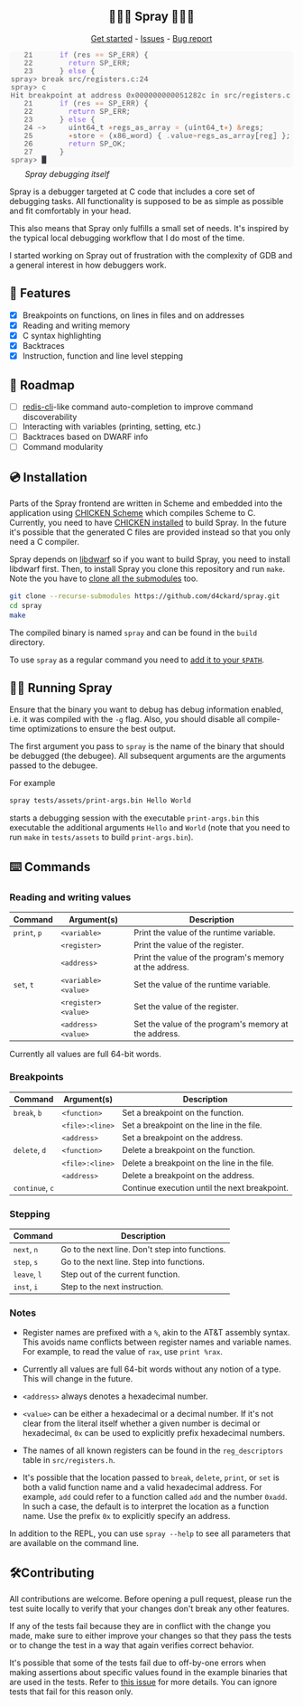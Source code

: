 <p align="center">
	<h2 align="center">🐛🐛🐛 Spray 🐛🐛🐛</h3>
 <p align="center">
  <a href="https://github.com/d4ckard/spray/#%EF%B8%8F-installation">Get started</a> -
  <a href="https://github.com/d4ckard/spray/issues">Issues</a> -
  <a href="https://github.com/d4ckard/spray/issues/new">Bug report</a>
 </p>
</p>

![Spray debugging itself](.assets/using_spray.png) 
&nbsp;&nbsp;&nbsp;&nbsp;&nbsp;&nbsp; *Spray debugging itself*

Spray is a debugger targeted at C code that includes a core set of debugging tasks. All functionality is supposed to be as simple as possible and fit comfortably in your head.

This also means that Spray only fulfills a small set of needs. It's inspired by the typical local debugging workflow that I do most of the time.

I started working on Spray out of frustration with the complexity of GDB and a general interest in how debuggers work.

## 🦾 Features

- [x] Breakpoints on functions, on lines in files and on addresses
- [x] Reading and writing memory
- [x] C syntax highlighting
- [x] Backtraces
- [x] Instruction, function and line level stepping

## 🚀 Roadmap 

- [ ] [redis-cli](https://redis.io/docs/ui/cli/)-like command auto-completion to improve command discoverability
- [ ] Interacting with variables (printing, setting, etc.)
- [ ] Backtraces based on DWARF info
- [ ] Command modularity

## 💿️ Installation

Parts of the Spray frontend are written in Scheme and embedded into the application
using [CHICKEN Scheme](https://www.call-cc.org/) which compiles Scheme to C. Currently,
you need to have [CHICKEN installed](https://code.call-cc.org/#download) to build Spray.
In the future it's possible that the generated C files are provided instead so that you
only need a C compiler.

Spray depends on [libdwarf](https://github.com/davea42/libdwarf-code/releases)
so if you want to build Spray, you need to install libdwarf first.
Then, to install Spray you clone this repository and run `make`. Note the you
have to [clone all the submodules](https://stackoverflow.com/a/4438292) too.

```sh
git clone --recurse-submodules https://github.com/d4ckard/spray.git
cd spray
make
```

The compiled binary is named `spray` and can be found in the `build` directory.

To use `spray` as a regular command you need to [add it to your `$PATH`](https://askubuntu.com/a/322773).

## 🏃‍♀️ Running Spray

Ensure that the binary you want to debug has debug information enabled, i.e. it was compiled with the `-g` flag. Also, you should disable all compile-time optimizations to ensure the best output.

The first argument you pass to `spray` is the name of the binary that should be debugged (the debugee). All subsequent arguments are the arguments passed to the debugee.

For example

```sh
spray tests/assets/print-args.bin Hello World
```

starts a debugging session with the executable `print-args.bin`
this executable the additional arguments `Hello` and `World`
(note that you need to run `make` in `tests/assets` to build
`print-args.bin`).

## ⌨️ Commands

### Reading and writing values

| Command      | Argument(s)          | Description                                             |
|--------------|----------------------|---------------------------------------------------------|
| `print`, `p` | `<variable>`         | Print the value of the runtime variable.                |
|              | `<register>`         | Print the value of the register.                        |
|              | `<address>`          | Print the value of the program's memory at the address. |
| `set`, `t`   | `<variable> <value>` | Set the value of the runtime variable.                  |
|              | `<register> <value>` | Set the value of the register.                          |
|              | `<address> <value>`  | Set the value of the program's memory at the address.   |


Currently all values are full 64-bit words.

### Breakpoints

| Command         | Argument(s)     | Description                                   |
|-----------------|-----------------|-----------------------------------------------|
| `break`, `b`    | `<function>`    | Set a breakpoint on the function.             |
|                 | `<file>:<line>` | Set a breakpoint on the line in the file.     |
|                 | `<address>`     | Set a breakpoint on the address.              |
| `delete`, `d`   | `<function>`    | Delete a breakpoint on the function.          |
|                 | `<file>:<line>` | Delete a breakpoint on the line in the file.  |
|                 | `<address>`     | Delete a breakpoint on the address.           |
| `continue`, `c` |                 | Continue execution until the next breakpoint. |

### Stepping

| Command      | Description                                     |
|--------------|-------------------------------------------------|
| `next`, `n`  | Go to the next line. Don't step into functions. |
| `step`, `s`  | Go to the next line. Step into functions.       |
| `leave`, `l` | Step out of the current function.               |
| `inst`, `i`  | Step to the next instruction.                   |

### Notes

- Register names are prefixed with a `%`, akin to the AT&T assembly syntax. This avoids name conflicts between register names and variable names. For example, to read the value of `rax`, use `print %rax`.

- Currently all values are full 64-bit words without any notion of a type. This will change in the future.

- `<address>` always denotes a hexadecimal number.

- `<value>` can be either a hexadecimal or a decimal number. If it's not clear from the literal itself whether a given number is decimal or hexadecimal, `0x` can be used to explicitly prefix hexadecimal numbers.

- The names of all known registers can be found in the `reg_descriptors` table in `src/registers.h`.

- It's possible that the location passed to `break`, `delete`, `print`, or `set` is both a valid function name and a valid hexadecimal address. For example, `add` could refer to a function called `add` and the number `0xadd`. In such a case, the default is to interpret the location as a function name. Use the prefix `0x` to explicitly specify an address.

In addition to the REPL, you can use `spray --help` to see all parameters that are available on the command line.

## 🛠️Contributing

All contributions are welcome. Before opening a pull request, please run
the test suite locally to verify that your changes don't break any other
features.

If any of the tests fail because they are in conflict with the
change you made, make sure to either improve your changes so that they
pass the tests or to change the test in a way that again verifies correct
behavior.

It's possible that some of the tests fail due to off-by-one errors when
making assertions about specific values found in the example binaries that
are used in the tests. Refer to [this issue](https://github.com/d4ckard/spray/issues/2)
for more details. You can ignore tests that fail for this reason only.

